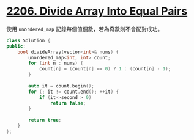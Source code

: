 # [2206. Divide Array Into Equal Pairs](https://leetcode.com/problems/divide-array-into-equal-pairs/)

使用 `unordered_map` 記錄每個值個數，若為奇數則不會配對成功。

```c++
class Solution {
public:
    bool divideArray(vector<int>& nums) {
        unordered_map<int, int> count;
        for (int n : nums) {
            count[n] = (count[n] == 0) ? 1 : (count[n] - 1);
        }
        
        auto it = count.begin();
        for (; it != count.end(); ++it) {
            if (it->second > 0)
                return false;
        }
        
        return true;
    }
};
```